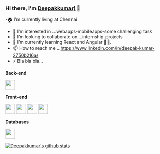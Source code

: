 ### Hi there, I'm [Deepakkumar)](#) 👋

-🏠 I’m currently living at Chennai <br/>
- 👀 I’m interested in ...webapps-mobileapps-some challenging task  
- 💞️ I’m looking to collaborate on ...internship-projects
- 🌱 I’m currently learning React and Angular 🤦‍♂.<br/>
- 📫 How to reach me ...https://www.linkedin.com/in/deepak-kumar-2750b216a/
- ⚡ Bla bla bla...

<!---
deepakumar-dev-creater/deepakumar-dev-creater is a ✨ special ✨ repository because its `README.md` (this file) appears on your GitHub profile.
You can click the Preview link to take a look at your changes.
--->


**Back-end**

<!-- <code><img height="30" src="https://raw.githubusercontent.com/dereknguyen269/dereknguyen269/master/images/ruby.png"></code>
<code><img height="30" src="https://raw.githubusercontent.com/dereknguyen269/dereknguyen269/master/images/rails.png"></code>
<code><img height="30" src="https://raw.githubusercontent.com/dereknguyen269/dereknguyen269/master/images/nodejs.png"></code> -->
<code><img height="30" src="https://raw.githubusercontent.com/dereknguyen269/dereknguyen269/master/images/php.svg"></code>
<!-- <code><img height="30" src="https://raw.githubusercontent.com/dereknguyen269/dereknguyen269/master/images/go.png"></code>
<code><img height="30" src="https://raw.githubusercontent.com/dereknguyen269/dereknguyen269/master/images/elixir.png"></code>
 -->
**Front-end**

<code><img height="30" src="https://raw.githubusercontent.com/dereknguyen269/dereknguyen269/master/images/html.png"></code>
<code><img height="30" src="https://raw.githubusercontent.com/dereknguyen269/dereknguyen269/master/images/css3.png"></code>
<code><img height="30" src="https://raw.githubusercontent.com/dereknguyen269/dereknguyen269/master/images/js.png"></code>
<code><img height="30" src="https://raw.githubusercontent.com/dereknguyen269/dereknguyen269/master/images/reactjs.png"></code>

**Databases**

<!-- <code><img height="30" src="https://raw.githubusercontent.com/dereknguyen269/dereknguyen269/master/images/postgresql.png"></code> -->
<code><img height="30" src="https://raw.githubusercontent.com/dereknguyen269/dereknguyen269/master/images/mysql.svg"></code>
<!-- <code><img height="30" src="https://raw.githubusercontent.com/dereknguyen269/dereknguyen269/master/images/redis.png"></code>
 -->
<!-- 
**Tools**

<code><img height="30" src="https://raw.githubusercontent.com/dereknguyen269/dereknguyen269/master/images/docker.png"></code>
<code><img height="30" src="https://raw.githubusercontent.com/dereknguyen269/dereknguyen269/master/images/atom.png"></code>
<code><img height="30" src="https://raw.githubusercontent.com/dereknguyen269/dereknguyen269/master/images/vim.png"></code> -->

[![Deepakkumar's github stats](https://github-readme-stats.vercel.app/api?username=deepakumar-dev-creater&show_icons=true&title_color=fff&icon_color=79ff97&text_color=9f9f9f&bg_color=151515)](https://github.com/dereknguyen269)


